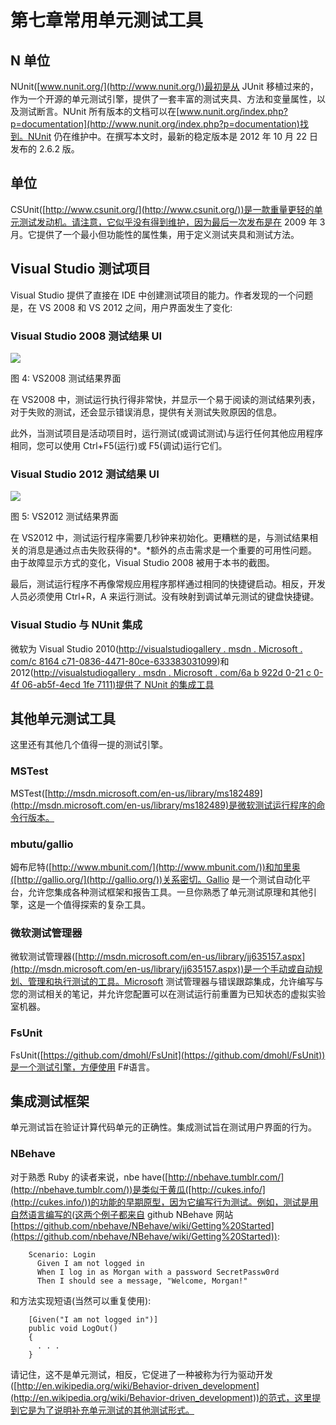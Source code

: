 # 第七章常用单元测试工具

## N 单位

NUnit([www.nunit.org/](http://www.nunit.org/))最初是从 JUnit 移植过来的，作为一个开源的单元测试引擎，提供了一套丰富的测试夹具、方法和变量属性，以及测试断言。NUnit 所有版本的文档可以在[www.nunit.org/index.php?p=documentation](http://www.nunit.org/index.php?p=documentation)找到。NUnit 仍在维护中。在撰写本文时，最新的稳定版本是 2012 年 10 月 22 日发布的 2.6.2 版。

## 单位

CSUnit([http://www.csunit.org/](http://www.csunit.org/))是一款重量更轻的单元测试发动机。请注意，它似乎没有得到维护，因为最后一次发布是在 2009 年 3 月。它提供了一个最小但功能性的属性集，用于定义测试夹具和测试方法。

## Visual Studio 测试项目

Visual Studio 提供了直接在 IDE 中创建测试项目的能力。作者发现的一个问题是，在 VS 2008 和 VS 2012 之间，用户界面发生了变化:

### Visual Studio 2008 测试结果 UI

![](../Images/image004.png)

图 4: VS2008 测试结果界面

在 VS2008 中，测试运行执行得非常快，并显示一个易于阅读的测试结果列表，对于失败的测试，还会显示错误消息，提供有关测试失败原因的信息。

此外，当测试项目是活动项目时，运行测试(或调试测试)与运行任何其他应用程序相同，您可以使用 Ctrl+F5(运行)或 F5(调试)运行它们。

### Visual Studio 2012 测试结果 UI

![](../Images/image005.jpg)

图 5: VS2012 测试结果界面

在 VS2012 中，测试运行程序需要几秒钟来初始化。更糟糕的是，与测试结果相关的消息是通过点击失败获得的*。*额外的点击需求是一个重要的可用性问题。由于故障显示方式的变化，Visual Studio 2008 被用于本书的截图。

最后，测试运行程序不再像常规应用程序那样通过相同的快捷键启动。相反，开发人员必须使用 Ctrl+R，A 来运行测试。没有映射到调试单元测试的键盘快捷键。

### Visual Studio 与 NUnit 集成

微软为 Visual Studio 2010([http://visualstudiogallery . msdn . Microsoft . com/c 8164 c71-0836-4471-80ce-633383031099](http://visualstudiogallery.msdn.microsoft.com/c8164c71-0836-4471-80ce-633383031099))和 2012([http://visualstudiogallery . msdn . Microsoft . com/6a b 922d 0-21 c 0-4f 06-ab5f-4ecd 1fe 7111)提供了 NUnit 的集成工具](http://visualstudiogallery.msdn.microsoft.com/6ab922d0-21c0-4f06-ab5f-4ecd1fe7175d)

## 其他单元测试工具

这里还有其他几个值得一提的测试引擎。

### MSTest

MSTest([http://msdn.microsoft.com/en-us/library/ms182489](http://msdn.microsoft.com/en-us/library/ms182489)是微软测试运行程序的命令行版本。

### mbutu/gallio

姆布尼特([http://www.mbunit.com/](http://www.mbunit.com/))和加里奥([http://gallio.org/](http://gallio.org/))关系密切。Gallio 是一个测试自动化平台，允许您集成各种测试框架和报告工具。一旦你熟悉了单元测试原理和其他引擎，这是一个值得探索的复杂工具。

### 微软测试管理器

微软测试管理器([http://msdn.microsoft.com/en-us/library/jj635157.aspx](http://msdn.microsoft.com/en-us/library/jj635157.aspx))是一个手动或自动规划、管理和执行测试的工具。Microsoft 测试管理器与错误跟踪集成，允许编写与您的测试相关的笔记，并允许您配置可以在测试运行前重置为已知状态的虚拟实验室机器。

### FsUnit

FsUnit([https://github.com/dmohl/FsUnit](https://github.com/dmohl/FsUnit))是一个测试引擎，方便使用 F#语言。

## 集成测试框架

单元测试旨在验证计算代码单元的正确性。集成测试旨在测试用户界面的行为。

### NBehave

对于熟悉 Ruby 的读者来说，nbe have([http://nbehave.tumblr.com/](http://nbehave.tumblr.com/))是类似于黄瓜([http://cukes.info/](http://cukes.info/))的功能的早期原型，因为它编写行为测试。例如，测试是用自然语言编写的(这两个例子都来自 github NBehave 网站[https://github.com/nbehave/NBehave/wiki/Getting%20Started](https://github.com/nbehave/NBehave/wiki/Getting%20Started)):

```
    Scenario: Login
      Given I am not logged in
      When I log in as Morgan with a password SecretPassw0rd
      Then I should see a message, "Welcome, Morgan!"

```

和方法实现短语(当然可以重复使用):

```
    [Given("I am not logged in")]
    public void LogOut()
    {
      . . .
    }

```

请记住，这不是单元测试，相反，它促进了一种被称为行为驱动开发([http://en.wikipedia.org/wiki/Behavior-driven_development](http://en.wikipedia.org/wiki/Behavior-driven_development))的范式，这里提到它是为了说明补充单元测试的其他测试形式。